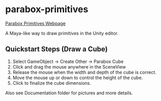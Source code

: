 parabox-primitives
==================

[Parabox Primitives Webpage](http://parabox.co/primitives.html)

A Maya-like way to draw primitives in the Unity editor.


## Quickstart Steps (Draw a Cube)

1. Select GameObject -> Create Other -> Parabox Cube
2. Click and drag the mouse anywhere in the SceneView
3. Release the mouse when the width and depth of the cube is correct.
4. Move the mouse up or down to control the height of the cube.
5. Click to finalize the cube dimensions.

Also see Documentation folder for pictures and more details.
